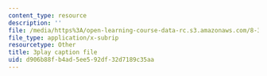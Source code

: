 ```yaml
---
content_type: resource
description: ''
file: /media/https%3A/open-learning-course-data-rc.s3.amazonaws.com/8-334-statistical-mechanics-ii-statistical-physics-of-fields-spring-2014/d906b88fb4ad5ee592df32d7189c35aa_NLKJdcb1E5I.vtt
file_type: application/x-subrip
resourcetype: Other
title: 3play caption file
uid: d906b88f-b4ad-5ee5-92df-32d7189c35aa
---
```

